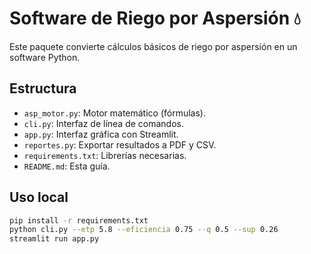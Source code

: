 # Software de Riego por Aspersión 💧

Este paquete convierte cálculos básicos de riego por aspersión en un software Python.

## Estructura

- `asp_motor.py`: Motor matemático (fórmulas).
- `cli.py`: Interfaz de línea de comandos.
- `app.py`: Interfaz gráfica con Streamlit.
- `reportes.py`: Exportar resultados a PDF y CSV.
- `requirements.txt`: Librerías necesarias.
- `README.md`: Esta guía.

## Uso local

```bash
pip install -r requirements.txt
python cli.py --etp 5.8 --eficiencia 0.75 --q 0.5 --sup 0.26
streamlit run app.py
